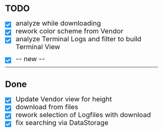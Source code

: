 # TODO

<label class="container">analyze while downloading
  <input type="checkbox" checked="checked">
  <span class="checkmark"></span>
</label>
<label class="container">rework color scheme from Vendor
<input type="checkbox" checked="checked">
  <span class="checkmark"></span>
</label>
<label class="container">analyze Terminal Logs and filter to build Terminal View
<input type="checkbox" checked="checked">
  <span class="checkmark"></span>
</label>


<label class="container"> -- new -- 
<input type="checkbox" checked="checked">
  <span class="checkmark"></span>
</label>
___

# Done
<label class="container"> Update Vendor view for height
<input type="checkbox" checked="checked">
  <span class="checkmark"></span>
</label>
<label class="container">download from files
<input type="checkbox" checked="checked">
  <span class="checkmark"></span>
</label>
<label class="container">rework selection of Logfiles with download
  <input type="checkbox" checked="checked">
  <span class="checkmark"></span>
</label>
<label class="container">fix searching via DataStorage
<input type="checkbox" checked="checked">
  <span class="checkmark"></span>
</label>

<style>
/* The container */
.container {
  display: block;
  position: relative;
  padding-left: 35px;
  cursor: pointer;
  font-size: 22px;
  -webkit-user-select: none;
  -moz-user-select: none;
  -ms-user-select: none;
  user-select: none;
}

/* Hide the browser's default checkbox */
.container input {
  position: absolute;
  opacity: 0;
  height: 0;
  width: 0;
  cursor: pointer;
}

/* Create a custom checkbox */
.checkmark {
  position: absolute;
  top: 8px;
  left: 0;
  height: 20px;
  width: 20px;
  background-color: #3d3f46;
}

/* On mouse-over, add a grey background color */
.container:hover input ~ .checkmark {
  background-color: #ccc;
}

/* When the checkbox is checked, add a blue background */
.container input:checked ~ .checkmark {
  background-color: #2196F3;
}


/* Create the checkmark/indicator (hidden when not checked) */
.checkmark:after {
  content: "";
  position: absolute;
  display: none;
}

/* Show the checkmark when checked */
.container input:checked ~ .checkmark:after {
  display: block;
}

/* Style the checkmark/indicator */
.container .checkmark:after {
  left: 6px;
  top: 2px;
  width: 5px;
  height: 10px;
  border: solid white;
  border-width: 0 3px 3px 0;
  -webkit-transform: rotate(45deg);
  -ms-transform: rotate(45deg);
  transform: rotate(45deg);
}
</style>
